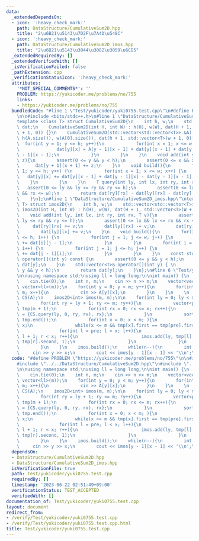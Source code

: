 ```yaml
---
data:
  _extendedDependsOn:
  - icon: ':heavy_check_mark:'
    path: DataStructure/CumulativeSum2D.hpp
    title: "2\u6B21\u5143\u7D2F\u7A4D\u548C"
  - icon: ':heavy_check_mark:'
    path: DataStructure/CumulativeSum2D_imos.hpp
    title: "2\u6B21\u5143\u3044\u3082\u3059\u6CD5"
  _extendedRequiredBy: []
  _extendedVerifiedWith: []
  _isVerificationFailed: false
  _pathExtension: cpp
  _verificationStatusIcon: ':heavy_check_mark:'
  attributes:
    '*NOT_SPECIAL_COMMENTS*': ''
    PROBLEM: https://yukicoder.me/problems/no/755
    links:
    - https://yukicoder.me/problems/no/755
  bundledCode: "#line 1 \"Test/yukicoder/yuki0755.test.cpp\"\n#define PROBLEM \"https://yukicoder.me/problems/no/755\"\
    \n\n#include <bits/stdc++.h>\n#line 1 \"DataStructure/CumulativeSum2D.hpp\"\n\
    template <class T> struct CumulativeSum2D{\n    int h, w;\n    std::vector<std::vector<T>>\
    \ dat;\n    CumulativeSum2D(int H, int W) : h(H), w(W), dat(H + 1, std::vector<T>(W\
    \ + 1, 0)) {}\n    CumulativeSum2D(std::vector<std::vector<T>> &A) \n        :\
    \ h(A.size()), w(A[0].size()), dat(h + 1, std::vector<T>(w + 1, 0)) {\n      \
    \  for(int y = 1; y <= h; y++){\n            for(int x = 1; x <= w; x++){\n  \
    \              dat[y][x] = A[y - 1][x - 1] + dat[y][x - 1] + dat[y - 1][x] - dat[y\
    \ - 1][x - 1];\n            }\n        }\n    }\n    void add(int y, int x, T\
    \ z){\n        assert(0 <= y && y < h);\n        assert(0 <= x && x < w);\n  \
    \      dat[y + 1][x + 1] += z;\n    }\n    void build(){\n        for(int y =\
    \ 1; y <= h; y++) {\n            for(int x = 1; x <= w; x++) {\n             \
    \   dat[y][x] += dat[y][x - 1] + dat[y - 1][x] - dat[y - 1][x - 1];\n        \
    \    }\n        }\n    }\n    T query(int ly, int lx, int ry, int rx){\n     \
    \   assert(0 <= ly && ly <= ry && ry <= h);\n        assert(0 <= lx && lx <= rx\
    \ && rx <= w);\n        return dat[ry][rx] - dat[ly][rx] - dat[ry][lx] + dat[ly][lx];\n\
    \    }\n};\n#line 1 \"DataStructure/CumulativeSum2D_imos.hpp\"\ntemplate <class\
    \ T> struct imos2D{\n    int h, w;\n    std::vector<std::vector<T>> dat;\n   \
    \ imos2D(int H, int W) : h(H), w(W), dat(H + 1, std::vector<T>(W + 1, 0)) {}\n\
    \    void add(int ly, int lx, int ry, int rx, T v){\n        assert(0 <= ly &&\
    \ ly <= ry && ry <= h);\n        assert(0 <= lx && lx <= rx && rx <= w);\n   \
    \     dat[ry][rx] += v;\n        dat[ly][rx] -= v;\n        dat[ry][lx] -= v;\n\
    \        dat[ly][lx] += v;\n    }\n    void build(){\n        for(int i = 0; i\
    \ <= h; i++) {\n            for(int j = 1; j <= w; j++) {\n                dat[i][j]\
    \ += dat[i][j - 1];\n            }\n        }\n        for(int i = 0; i <= w;\
    \ i++) {\n            for(int j = 1; j <= h; j++) {\n                dat[j][i]\
    \ += dat[j - 1][i];\n            }\n        }\n    }\n    const std::vector<T>&\
    \ operator[](int y) const {\n        assert(0 <= y && y < h);\n        return\
    \ dat[y];\n    }\n    std::vector<T>& operator[](int y) { \n        assert(0 <=\
    \ y && y < h);\n        return dat[y];\n    }\n};\n#line 6 \"Test/yukicoder/yuki0755.test.cpp\"\
    \n\nusing namespace std;\nusing ll = long long;\n\nint main() {\n    ios::sync_with_stdio(false);\n\
    \    cin.tie(0);\n    int n, m;\n    cin >> n >> m;\n    vector<vector<ll>> A(m,\
    \ vector<ll>(m));\n    for(int y = 0; y < m; y++){\n        for(int x = 0; x <\
    \ m; x++){\n            cin >> A[y][x];\n        }\n    }\n    \n    CumulativeSum2D<ll>\
    \ CS(A);\n    imos2D<int> imos(m, m);\n\n    for(int ly = 0; ly < m; ly++){\n\
    \        for(int ry = ly + 1; ry <= m; ry++){\n            vector<pair<ll, int>>\
    \ tmp(m + 1);\n            for(int rx = 0; rx <= m; rx++){\n                tmp[rx]\
    \ = {CS.query(ly, 0, ry, rx), rx};\n            }\n            sort(tmp.begin(),\
    \ tmp.end());\n            for(int x = 0; x < m; ){\n                int pre =\
    \ x;\n                while(x <= m && tmp[x].first == tmp[pre].first) x++;\n \
    \               for(int l = pre; l < x; l++){\n                    for(int r =\
    \ l + 1; r < x; r++){\n                        imos.add(ly, tmp[l].second, ry,\
    \ tmp[r].second, 1);\n                    }\n                }\n            }\n\
    \        }\n    }\n    imos.build();\n    while(n--){\n        int y, x;\n   \
    \     cin >> y >> x;\n        cout << imos[y - 1][x - 1] << '\\n';\n    }\n}\n"
  code: "#define PROBLEM \"https://yukicoder.me/problems/no/755\"\n\n#include <bits/stdc++.h>\n\
    #include \"../../DataStructure/CumulativeSum2D.hpp\"\n#include \"../../DataStructure/CumulativeSum2D_imos.hpp\"\
    \n\nusing namespace std;\nusing ll = long long;\n\nint main() {\n    ios::sync_with_stdio(false);\n\
    \    cin.tie(0);\n    int n, m;\n    cin >> n >> m;\n    vector<vector<ll>> A(m,\
    \ vector<ll>(m));\n    for(int y = 0; y < m; y++){\n        for(int x = 0; x <\
    \ m; x++){\n            cin >> A[y][x];\n        }\n    }\n    \n    CumulativeSum2D<ll>\
    \ CS(A);\n    imos2D<int> imos(m, m);\n\n    for(int ly = 0; ly < m; ly++){\n\
    \        for(int ry = ly + 1; ry <= m; ry++){\n            vector<pair<ll, int>>\
    \ tmp(m + 1);\n            for(int rx = 0; rx <= m; rx++){\n                tmp[rx]\
    \ = {CS.query(ly, 0, ry, rx), rx};\n            }\n            sort(tmp.begin(),\
    \ tmp.end());\n            for(int x = 0; x < m; ){\n                int pre =\
    \ x;\n                while(x <= m && tmp[x].first == tmp[pre].first) x++;\n \
    \               for(int l = pre; l < x; l++){\n                    for(int r =\
    \ l + 1; r < x; r++){\n                        imos.add(ly, tmp[l].second, ry,\
    \ tmp[r].second, 1);\n                    }\n                }\n            }\n\
    \        }\n    }\n    imos.build();\n    while(n--){\n        int y, x;\n   \
    \     cin >> y >> x;\n        cout << imos[y - 1][x - 1] << '\\n';\n    }\n}\n"
  dependsOn:
  - DataStructure/CumulativeSum2D.hpp
  - DataStructure/CumulativeSum2D_imos.hpp
  isVerificationFile: true
  path: Test/yukicoder/yuki0755.test.cpp
  requiredBy: []
  timestamp: '2023-06-22 02:51:49+09:00'
  verificationStatus: TEST_ACCEPTED
  verifiedWith: []
documentation_of: Test/yukicoder/yuki0755.test.cpp
layout: document
redirect_from:
- /verify/Test/yukicoder/yuki0755.test.cpp
- /verify/Test/yukicoder/yuki0755.test.cpp.html
title: Test/yukicoder/yuki0755.test.cpp
---
```

